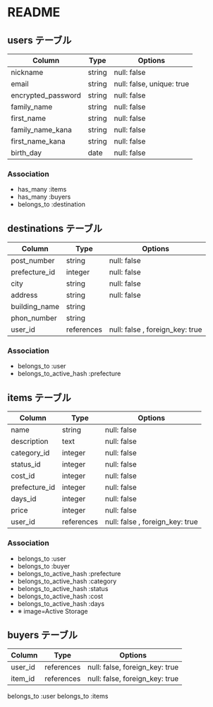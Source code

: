 # README

## users テーブル

|Column            |Type    |Options   |
|------------------|--------|----------|
|nickname          | string | null: false |
|email             | string | null: false, unique: true |
|encrypted_password| string | null: false |
|family_name       | string | null: false |
|first_name        | string | null: false |
|family_name_kana  | string | null: false |
|first_name_kana   | string | null: false |
|birth_day         | date   | null: false |

### Association

- has_many :items 
- has_many :buyers
- belongs_to :destination 

## destinations テーブル

|Column          |Type     |Options            |
|----------------|---------|-------------------|
|post_number     | string  |  null: false      |
|prefecture_id   | integer |  null: false      |
|city            | string  |  null: false      |
|address         | string  |  null: false      |
|building_name   | string  |                   | 
|phon_number     | string  |                   |
|user_id         | references |  null: false , foreign_key: true | 

### Association

- belongs_to :user
- belongs_to_active_hash :prefecture


## items テーブル

|Column        |Type     |Options            |
|--------------|---------|-------------------|
|name          | string   |  null: false           | 
|description   | text     |  null: false           |
|category_id   | integer  |  null: false           |
|status_id     | integer  |  null: false           |
|cost_id       | integer  |  null: false           |
|prefecture_id | integer  |  null: false           |
|days_id       | integer  |  null: false           |
|price         | integer  |  null: false           |
|user_id       | references  |  null: false , foreign_key: true |

### Association

- belongs_to :user 
- belongs_to :buyer
- belongs_to_active_hash :prefecture
- belongs_to_active_hash :category
- belongs_to_active_hash :status
- belongs_to_active_hash :cost
- belongs_to_active_hash :days
- ※ image=Active Storage

## buyers テーブル

|Column|Type|Options|
|------|----|-------|
|user_id| references | null: false, foreign_key: true |
|item_id| references | null: false, foreign_key: true |

belongs_to :user
belongs_to :items